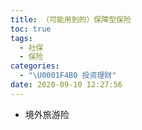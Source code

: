 ```yaml
---
title: （可能用到的）保障型保险
toc: true
tags:
  - 社保
  - 保险
categories:
  - "\U0001F4B0 投资理财"
date: 2020-09-10 12:27:56
---
```

- 境外旅游险